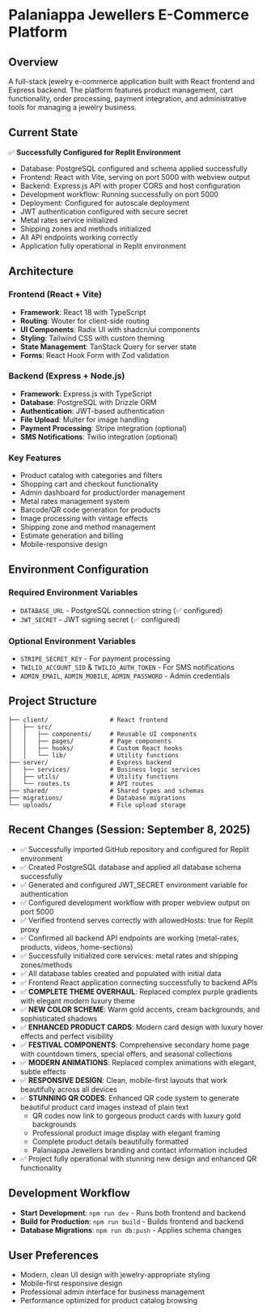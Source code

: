 # Palaniappa Jewellers E-Commerce Platform

## Overview
A full-stack jewelry e-commerce application built with React frontend and Express backend. The platform features product management, cart functionality, order processing, payment integration, and administrative tools for managing a jewelry business.

## Current State
✅ **Successfully Configured for Replit Environment**
- Database: PostgreSQL configured and schema applied successfully
- Frontend: React with Vite, serving on port 5000 with webview output  
- Backend: Express.js API with proper CORS and host configuration
- Development workflow: Running successfully on port 5000
- Deployment: Configured for autoscale deployment
- JWT authentication configured with secure secret
- Metal rates service initialized
- Shipping zones and methods initialized
- All API endpoints working correctly
- Application fully operational in Replit environment

## Architecture

### Frontend (React + Vite)
- **Framework**: React 18 with TypeScript
- **Routing**: Wouter for client-side routing
- **UI Components**: Radix UI with shadcn/ui components
- **Styling**: Tailwind CSS with custom theming
- **State Management**: TanStack Query for server state
- **Forms**: React Hook Form with Zod validation

### Backend (Express + Node.js)
- **Framework**: Express.js with TypeScript
- **Database**: PostgreSQL with Drizzle ORM
- **Authentication**: JWT-based authentication
- **File Upload**: Multer for image handling
- **Payment Processing**: Stripe integration (optional)
- **SMS Notifications**: Twilio integration (optional)

### Key Features
- Product catalog with categories and filters
- Shopping cart and checkout functionality
- Admin dashboard for product/order management
- Metal rates management system
- Barcode/QR code generation for products
- Image processing with vintage effects
- Shipping zone and method management
- Estimate generation and billing
- Mobile-responsive design

## Environment Configuration

### Required Environment Variables
- `DATABASE_URL` - PostgreSQL connection string (✅ configured)
- `JWT_SECRET` - JWT signing secret (✅ configured)

### Optional Environment Variables
- `STRIPE_SECRET_KEY` - For payment processing
- `TWILIO_ACCOUNT_SID` & `TWILIO_AUTH_TOKEN` - For SMS notifications
- `ADMIN_EMAIL`, `ADMIN_MOBILE`, `ADMIN_PASSWORD` - Admin credentials

## Project Structure
```
├── client/                 # React frontend
│   ├── src/
│   │   ├── components/     # Reusable UI components
│   │   ├── pages/          # Page components
│   │   ├── hooks/          # Custom React hooks
│   │   └── lib/            # Utility functions
├── server/                 # Express backend
│   ├── services/           # Business logic services
│   ├── utils/              # Utility functions
│   └── routes.ts           # API routes
├── shared/                 # Shared types and schemas
├── migrations/             # Database migrations
└── uploads/                # File upload storage
```

## Recent Changes (Session: September 8, 2025)
- ✅ Successfully imported GitHub repository and configured for Replit environment
- ✅ Created PostgreSQL database and applied all database schema successfully
- ✅ Generated and configured JWT_SECRET environment variable for authentication
- ✅ Configured development workflow with proper webview output on port 5000
- ✅ Verified frontend serves correctly with allowedHosts: true for Replit proxy
- ✅ Confirmed all backend API endpoints are working (metal-rates, products, videos, home-sections)
- ✅ Successfully initialized core services: metal rates and shipping zones/methods
- ✅ All database tables created and populated with initial data
- ✅ Frontend React application connecting successfully to backend APIs
- ✅ **COMPLETE THEME OVERHAUL**: Replaced complex purple gradients with elegant modern luxury theme
- ✅ **NEW COLOR SCHEME**: Warm gold accents, cream backgrounds, and sophisticated shadows
- ✅ **ENHANCED PRODUCT CARDS**: Modern card design with luxury hover effects and perfect visibility
- ✅ **FESTIVAL COMPONENTS**: Comprehensive secondary home page with countdown timers, special offers, and seasonal collections
- ✅ **MODERN ANIMATIONS**: Replaced complex animations with elegant, subtle effects
- ✅ **RESPONSIVE DESIGN**: Clean, mobile-first layouts that work beautifully across all devices
- ✅ **STUNNING QR CODES**: Enhanced QR code system to generate beautiful product card images instead of plain text
  - QR codes now link to gorgeous product cards with luxury gold backgrounds
  - Professional product image display with elegant framing
  - Complete product details beautifully formatted
  - Palaniappa Jewellers branding and contact information included
- ✅ Project fully operational with stunning new design and enhanced QR functionality

## Development Workflow
- **Start Development**: `npm run dev` - Runs both frontend and backend
- **Build for Production**: `npm run build` - Builds frontend and backend
- **Database Migrations**: `npm run db:push` - Applies schema changes

## User Preferences
- Modern, clean UI design with jewelry-appropriate styling
- Mobile-first responsive design
- Professional admin interface for business management
- Performance optimized for product catalog browsing